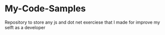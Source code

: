 # My-Code-Samples
Repository to store any js and dot net exerciese that I made for improve my selft as a developer
